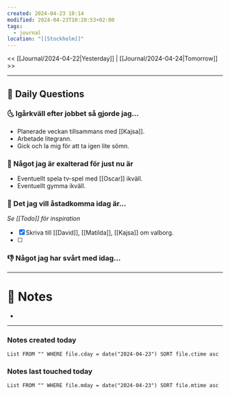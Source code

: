```yaml
---
created: 2024-04-23 10:14
modified: 2024-04-23T10:20:53+02:00
tags:
  - journal
location: "[[Stockholm]]"
---
```


<< [[Journal/2024-04-22|Yesterday]] | [[Journal/2024-04-24|Tomorrow]] >>

---
## 📅 Daily Questions
### 🌜 Igårkväll efter jobbet så gjorde jag...
- Planerade veckan tillsammans med [[Kajsa]].
- Arbetade litegrann.
- Gick och la mig för att ta igen lite sömn.

### 🙌 Något jag är exalterad för just nu är
- Eventuellt spela tv-spel med [[Oscar]] ikväll.
- Eventuellt gymma ikväll.

### 🚀 Det jag vill åstadkomma idag är...
_Se [[Todo]] för inspiration_
- [x] Skriva till [[David]], [[Matilda]], [[Kajsa]] om valborg.
- [ ] 

### 👎 Något jag har svårt med idag...


---
# 📝 Notes
- 
---
### Notes created today
```dataview
List FROM "" WHERE file.cday = date("2024-04-23") SORT file.ctime asc
```
### Notes last touched today
```dataview
List FROM "" WHERE file.mday = date("2024-04-23") SORT file.mtime asc
```